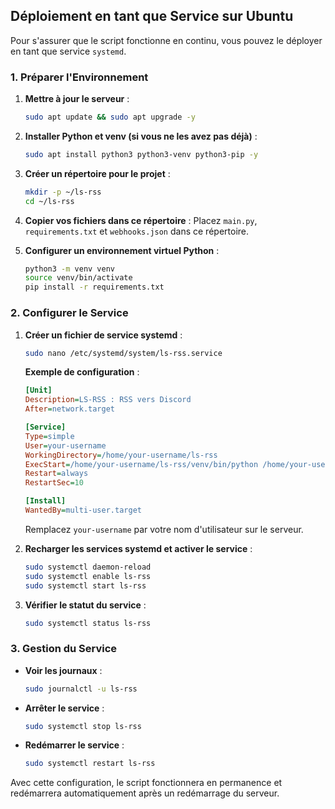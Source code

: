 
## Déploiement en tant que Service sur Ubuntu

Pour s'assurer que le script fonctionne en continu, vous pouvez le déployer en tant que service `systemd`.

### 1. Préparer l'Environnement

1. **Mettre à jour le serveur** :
   ```bash
   sudo apt update && sudo apt upgrade -y
   ```

2. **Installer Python et venv (si vous ne les avez pas déjà)** :
   ```bash
   sudo apt install python3 python3-venv python3-pip -y
   ```

3. **Créer un répertoire pour le projet** :
   ```bash
   mkdir -p ~/ls-rss
   cd ~/ls-rss
   ```

4. **Copier vos fichiers dans ce répertoire** :
   Placez `main.py`, `requirements.txt` et `webhooks.json` dans ce répertoire.

5. **Configurer un environnement virtuel Python** :
   ```bash
   python3 -m venv venv
   source venv/bin/activate
   pip install -r requirements.txt
   ```

### 2. Configurer le Service

1. **Créer un fichier de service systemd** :
   ```bash
   sudo nano /etc/systemd/system/ls-rss.service
   ```

   **Exemple de configuration** :
   ```ini
   [Unit]
   Description=LS-RSS : RSS vers Discord
   After=network.target

   [Service]
   Type=simple
   User=your-username
   WorkingDirectory=/home/your-username/ls-rss
   ExecStart=/home/your-username/ls-rss/venv/bin/python /home/your-username/ls-rss/main.py
   Restart=always
   RestartSec=10

   [Install]
   WantedBy=multi-user.target
   ```

   Remplacez `your-username` par votre nom d'utilisateur sur le serveur.

2. **Recharger les services systemd et activer le service** :
   ```bash
   sudo systemctl daemon-reload
   sudo systemctl enable ls-rss
   sudo systemctl start ls-rss
   ```

3. **Vérifier le statut du service** :
   ```bash
   sudo systemctl status ls-rss
   ```

### 3. Gestion du Service

- **Voir les journaux** :
  ```bash
  sudo journalctl -u ls-rss
  ```

- **Arrêter le service** :
  ```bash
  sudo systemctl stop ls-rss
  ```

- **Redémarrer le service** :
  ```bash
  sudo systemctl restart ls-rss
  ```

Avec cette configuration, le script fonctionnera en permanence et redémarrera automatiquement après un redémarrage du serveur.
